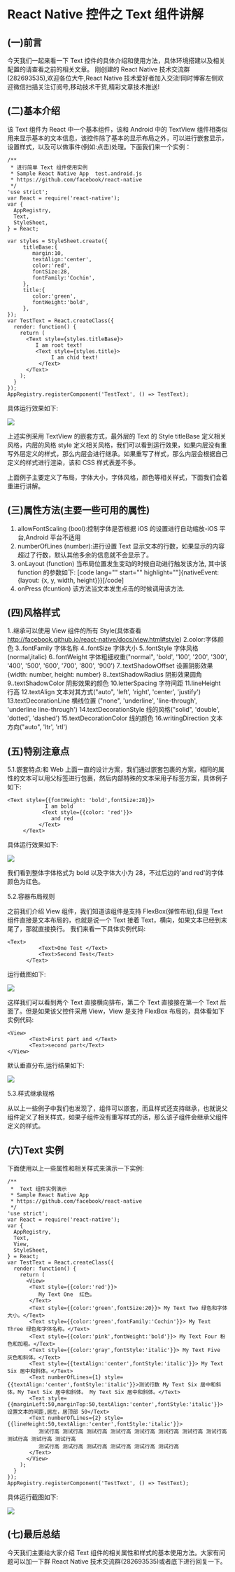 # React Native 控件之 Text 组件讲解

## (一)前言

今天我们一起来看一下 Text 控件的具体介绍和使用方法，具体环境搭建以及相关配置的请查看之前的相关文章。
刚创建的 React Native 技术交流群(282693535),欢迎各位大牛,React Native 技术爱好者加入交流!同时博客左侧欢迎微信扫描关注订阅号,移动技术干货,精彩文章技术推送!
## (二)基本介绍
该 Text 组件为 React 中一个基本组件，该和 Android 中的 TextView 组件相类似用来显示基本的文本信息，该控件除了基本的显示布局之外，可以进行嵌套显示，设置样式，以及可以做事件(例如:点击)处理。下面我们来一个实例：

```
/**
 * 进行简单 Text 组件使用实例
 * Sample React Native App  test.android.js
 * https://github.com/facebook/react-native
 */
'use strict';
var React = require('react-native');
var {
  AppRegistry,
  Text,
  StyleSheet,
} = React;
 
var styles = StyleSheet.create({
     titleBase:{
        margin:10,
        textAlign:'center',
        color:'red',
        fontSize:28,
        fontFamily:'Cochin',
     },
     title:{
        color:'green',
        fontWeight:'bold',
     },
});
var TestText = React.createClass({
  render: function() {
    return (
      <Text style={styles.titleBase}>
         I am root text!
         <Text style={styles.title}>
              I am chid text!
          </Text>
      </Text>
    );
  }
});
AppRegistry.registerComponent('TestText', () => TestText);
```

具体运行效果如下:

![](images/62.jpg)

上述实例采用 TextView 的嵌套方式，最外层的 Text 的 Style titleBase 定义相关风格，内层的风格 style 定义相关风格，我们可以看到运行效果，如果内层没有重写外层定义的样式，那么内层会进行继承。如果重写了样式，那么内层会根据自己定义的样式进行渲染，该和 CSS 样式表差不多。

上面例子主要定义了布局，字体大小，字体风格，颜色等相关样式，下面我们会着重进行讲解。

## (三)属性方法(主要一些可用的属性)
1. allowFontScaling (bool):控制字体是否根据 iOS 的设置进行自动缩放-iOS 平台,Android 平台不适用
2. numberOfLines (number):进行设置 Text 显示文本的行数，如果显示的内容超过了行数，默认其他多余的信息就不会显示了。
3. onLayout (function) 当布局位置发生变动的时候自动进行触发该方法, 其中该 function 的参数如下:
[code lang="" start="" highlight=""]{nativeEvent: {layout: {x, y, width, height}}}[/code]
4. onPress (fcuntion) 该方法当文本发生点击的时候调用该方法.

## (四)风格样式

1..继承可以使用 View 组件的所有 Style(具体查看 http://facebook.github.io/react-native/docs/view.html#style)
2.color:字体颜色
3..fontFamily 字体名称
4..fontSize  字体大小
5..fontStyle   字体风格(normal,italic)
6..fontWeight  字体粗细权重("normal", 'bold', '100', '200', '300', '400', '500', '600', '700', '800', '900')
7..textShadowOffset 设置阴影效果{width: number, height: number}
8..textShadowRadius 阴影效果圆角       9..textShadowColor 阴影效果的颜色
10.letterSpacing 字符间距            11.lineHeight 行高
12.textAlign   文本对其方式("auto", 'left', 'right', 'center', 'justify')
13.textDecorationLine  横线位置 ("none", 'underline', 'line-through', 'underline line-through')
14.textDecorationStyle   线的风格("solid", 'double', 'dotted', 'dashed')
15.textDecorationColor  线的颜色       16.writingDirection  文本方向("auto", 'ltr', 'rtl')

## (五)特别注意点

5.1.嵌套特点:和 Web 上面一直的设计方案，我们通过嵌套包裹的方案，相同的属性的文本可以用父标签进行包裹，然后内部特殊的文本采用子标签方案，具体例子如下:

```
<Text style={{fontWeight: 'bold',fontSize:28}}>
            I am bold
           <Text style={{color: 'red'}}>
              and red
          </Text>
     </Text>
```

具体运行效果如下:

![](images/63.jpg)

我们看到整体字体格式为 bold 以及字体大小为 28，不过后边的'and red'的字体颜色为红色。

5.2.容器布局规则

之前我们介绍 View 组件，我们知道该组件是支持 FlexBox(弹性布局),但是 Text 组件直接是文本布局的，也就是说一个 Text 接着 Text，横向，如果文本已经到末尾了，那就直接换行。
我们来看一下具体实例代码:

```
<Text>
          <Text>One Test </Text>
          <Text>Second Test</Text>
      </Text>
```

运行截图如下:

![](images/64.jpg)

这样我们可以看到两个 Text 直接横向排布，第二个 Text 直接接在第一个 Text 后面了。但是如果该父控件采用 View，View 是支持 FlexBox 布局的，具体看如下实例代码:

```
<View>
       <Text>First part and </Text>
       <Text>second part</Text>
</View>
```

默认垂直分布,运行结果如下:

![](images/65.jpg)

5.3.样式继承规格

从以上一些例子中我们也发现了，组件可以嵌套，而且样式还支持继承，也就说父组件定义了相关样式，如果子组件没有重写样式的话，那么该子组件会继承父组件定义的样式。

## (六)Text 实例

下面使用以上一些属性和相关样式来演示一下实例:

```
/**
 *  Text 组件实例演示
 * Sample React Native App
 * https://github.com/facebook/react-native
 */
'use strict';
var React = require('react-native');
var {
  AppRegistry,
  Text,
  View,
  StyleSheet,
} = React;
var TestText = React.createClass({
  render: function() {
    return (
      <View>
       <Text style={{color:'red'}}>
          My Text One  红色。
       </Text>
       <Text style={{color:'green',fontSize:20}}> My Text Two 绿色和字体大小。</Text>
       <Text style={{color:'green',fontFamily:'Cochin'}}> My Text Three 绿色和字体名称。</Text>
       <Text style={{color:'pink',fontWeight:'bold'}}> My Text Four 粉色和加粗。</Text>
       <Text style={{color:'gray',fontStyle:'italic'}}> My Text Five 灰色和斜体。</Text>
       <Text style={{textAlign:'center',fontStyle:'italic'}}> My Text Six 居中和斜体。</Text>
       <Text numberOfLines={1} style={{textAlign:'center',fontStyle:'italic'}}>测试行数 My Text Six 居中和斜体。My Text Six 居中和斜体。 My Text Six 居中和斜体。</Text>
       <Text style={{marginLeft:50,marginTop:50,textAlign:'center',fontStyle:'italic'}}>设置文本的间距,居左，居顶部 50</Text>
       <Text numberOfLines={2} style={{lineHeight:50,textAlign:'center',fontStyle:'italic'}}>
          测试行高 测试行高 测试行高 测试行高 测试行高 测试行高 测试行高 测试行高 测试行高 测试行高 测试行高 
          测试行高 测试行高 测试行高 测试行高 测试行高 测试行高
       </Text>
      </View>
    );
  }
});
AppRegistry.registerComponent('TestText', () => TestText);
```

具体运行截图如下:

![](images/66.jpg)

## (七)最后总结

今天我们主要给大家介绍 Text 组件的相关属性和样式的基本使用方法。大家有问题可以加一下群 React Native 技术交流群(282693535)或者底下进行回复一下。